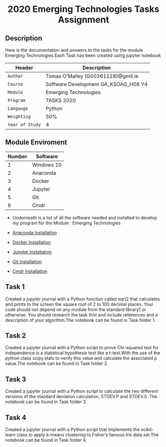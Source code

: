 <p align="center">
<h1 align="center">2020 Emerging Technologies Tasks Assignment  </h1>


## Description
 <p align="left">
Here is the documentation and answers to the tasks for the module Emerging Technologies.Each Task has been created using jupyter notebook
<br />
</p>

| Header | Description |
| --- | --- |
| `Author` | Tomas O'Malley (G00361128)@gmit.ie |
| `Course` | Software Development GA_KSOAG_H08 Y4  |
| `Module` | Emerging  Technologies  |
| `Program` | TASKS 2020 |
| `Langauge` | Python |
| `Weighting` | 50% |
| `Year of Study` | 4 |



## Module Enviroment 


| Number | Software |
| --- | --- |
| 1 | Windows 10|
| 2 | Anaconda|
| 3 | Docker|
| 4 | Jupyter|
| 5 | Git|
| 6 | Cmdr|


- Underneath is a list of all the software needed and installed to develop my program  for the Module : Emerging Technologies 

* [Anaconda Installation   ](https://www.anaconda.com/) 
* [Docker Installation](https://www.docker.com/?utm_source=google&utm_medium=cpc&utm_campaign=dockerhomepage&utm_content=nemea&utm_term=dockerhomepage&utm_budget=growth&gclid=Cj0KCQiA8dH-BRD_ARIsAC24umarjP9XjIo_qI0gCJSfvesHjGmRdcFrk3JSXOKtQsHPbueLkN-IHmEaAphBEALw_wcB)
* [Jupyter Installation ](https://jupyter.org/)

* [Git  Installation ](https://git-scm.com/downloads)
* [Cmdr  Installation  ](https://cmder.net/)



## Task 1 

Created a jupyter journal with  a Python function called sqrt2 that calculates and prints to the screen the square root of 2 to 100 decimal places. Your code should not depend on any module from the standard library1 or otherwise. You should research the task first and include references and a description of your algorithm.The notebook can be found in Task folder 1.




## Task 2 

Created a jupyter journal with  a Python script to prove Chi-squared test for independence is a statistical hypothesis test like a t-test.With the use of the python class scipy.stats to verify this value and calculate the associated p value.The notebook can be found in Task folder 2.

## Task 3 

Created a jupyter journal  with  a Python script to calculate the  two different versions of the standard deviation calculation, STDEV.P and  STDEV.S .The notebook can be found in Task folder 3.
 

## Task 4 

Created a jupyter journal  with  a Python script that implements the  scikit-learn class to apply k-means clustering to Fisher’s famous Iris data set.The notebook can be found in Task folder 4.




